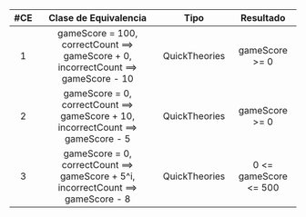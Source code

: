 | #CE |                                Clase de Equivalencia                               |      Tipo     |       Resultado       |
|:---:|:----------------------------------------------------------------------------------:|:-------------:|:---------------------:|
|  1  | gameScore = 100, correctCount ==> gameScore + 0, incorrectCount ==> gameScore - 10 | QuickTheories | gameScore >= 0        |
|  2  | gameScore = 0, correctCount ==> gameScore + 10, incorrectCount ==> gameScore - 5   | QuickTheories | gameScore >= 0        |
|  3  | gameScore = 0, correctCount ==> gameScore + 5^i, incorrectCount ==> gameScore - 8  | QuickTheories | 0 <= gameScore <= 500 |